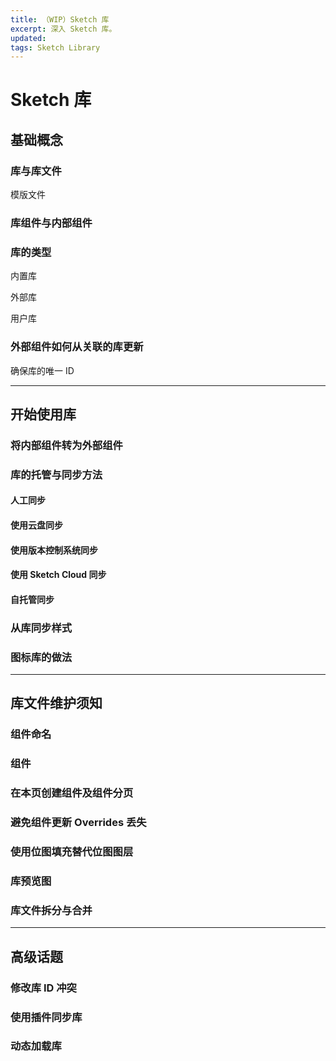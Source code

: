 ```yaml
---
title: （WIP）Sketch 库
excerpt: 深入 Sketch 库。
updated:
tags: Sketch Library
---
```


# Sketch 库

## 基础概念

### 库与库文件

模版文件 

### 库组件与内部组件

### 库的类型

内置库

外部库

用户库

### 外部组件如何从关联的库更新

确保库的唯一 ID

----

## 开始使用库

### 将内部组件转为外部组件

### 库的托管与同步方法

#### 人工同步

#### 使用云盘同步

#### 使用版本控制系统同步

#### 使用 Sketch Cloud 同步

#### 自托管同步

### 从库同步样式

### 图标库的做法

----

## 库文件维护须知

### 组件命名

### 组件

### 在本页创建组件及组件分页

### 避免组件更新 Overrides 丢失

### 使用位图填充替代位图图层

### 库预览图

### 库文件拆分与合并

----

## 高级话题

### 修改库 ID 冲突

### 使用插件同步库

### 动态加载库
